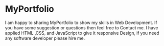 # MyPortfolio
I am happy to sharing MyPortfolio to show my skills in Web Development. If you have some suggestion or questions then feel free to Contact me. I have applied HTML ,CSS, and JavaScript to give it responsive Design, if you need any software developer please hire me. 
